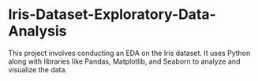 # Iris-Dataset-Exploratory-Data-Analysis
This project involves conducting an EDA on the Iris dataset. It uses Python along with libraries like Pandas, Matplotlib, and Seaborn to analyze and visualize the data.
